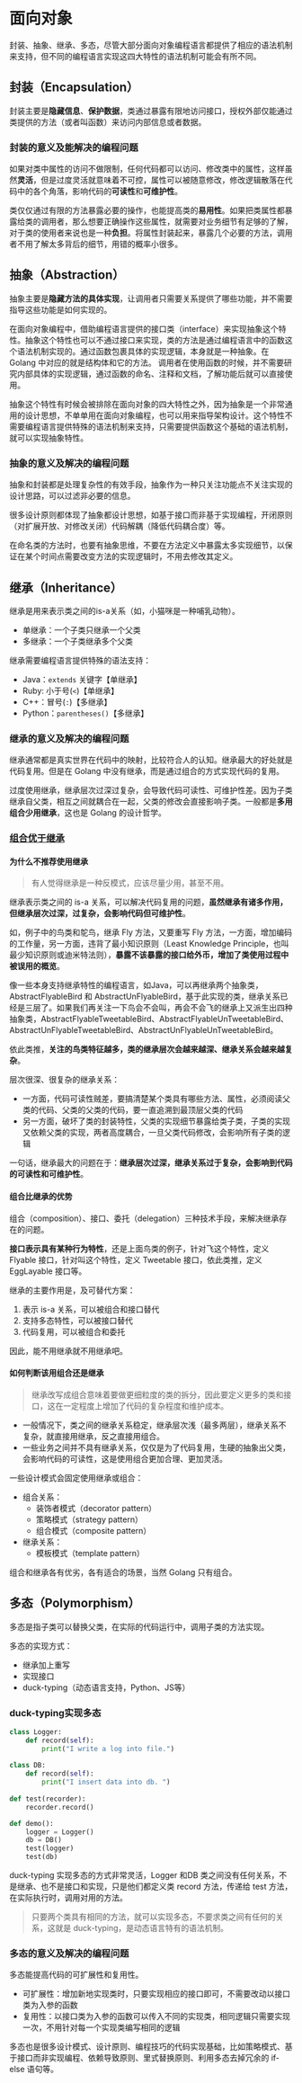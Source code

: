 # 面向对象

封装、抽象、继承、多态，尽管大部分面向对象编程语言都提供了相应的语法机制来支持，但不同的编程语言实现这四大特性的语法机制可能会有所不同。

## 封装（Encapsulation）

封装主要是**隐藏信息**、**保护数据**，类通过暴露有限地访问接口，授权外部仅能通过类提供的方法（或者叫函数）来访问内部信息或者数据。

### 封装的意义及能解决的编程问题

如果对类中属性的访问不做限制，任何代码都可以访问、修改类中的属性，这样虽然**灵活**，但是过度灵活就意味着不可控，属性可以被随意修改，修改逻辑散落在代码中的各个角落，影响代码的**可读性**和**可维护性**。

类仅仅通过有限的方法暴露必要的操作，也能提高类的**易用性**。如果把类属性都暴露给类的调用者，那么想要正确操作这些属性，就需要对业务细节有足够的了解，对于类的使用者来说也是一种**负担**。将属性封装起来，暴露几个必要的方法，调用者不用了解太多背后的细节，用错的概率小很多。

## 抽象（Abstraction）

抽象主要是**隐藏方法的具体实现**，让调用者只需要关系提供了哪些功能，并不需要指导这些功能是如何实现的。

在面向对象编程中，借助编程语言提供的接口类（interface）来实现抽象这个特性。抽象这个特性也可以不通过接口来实现，类的方法是通过编程语言中的函数这个语法机制实现的。通过函数包裹具体的实现逻辑，本身就是一种抽象。在 Golang 中对应的就是结构体和它的方法。 调用者在使用函数的时候，并不需要研究内部具体的实现逻辑，通过函数的命名、注释和文档，了解功能后就可以直接使用。

抽象这个特性有时候会被排除在面向对象的四大特性之外，因为抽象是一个非常通用的设计思想，不单单用在面向对象编程，也可以用来指导架构设计。这个特性不需要编程语言提供特殊的语法机制来支持，只需要提供函数这个基础的语法机制，就可以实现抽象特性。

### 抽象的意义及解决的编程问题

抽象和封装都是处理复杂性的有效手段，抽象作为一种只关注功能点不关注实现的设计思路，可以过滤非必要的信息。

很多设计原则都体现了抽象都设计思想，如基于接口而非基于实现编程，开闭原则（对扩展开放、对修改关闭）代码解耦（降低代码耦合度）等。

在命名类的方法时，也要有抽象思维，不要在方法定义中暴露太多实现细节，以保证在某个时间点需要改变方法的实现逻辑时，不用去修改其定义。

## 继承（Inheritance）

继承是用来表示类之间的is-a关系（如，小猫咪是一种哺乳动物）。

- 单继承：一个子类只继承一个父类
- 多继承：一个子类继承多个父类

继承需要编程语言提供特殊的语法支持：

- Java：`extends` 关键字【单继承】
- Ruby: 小于号(`<`)【单继承】
- C++：冒号(`:`)【多继承】
- Python：`parentheses()`【多继承】

### 继承的意义及解决的编程问题

继承通常都是真实世界在代码中的映射，比较符合人的认知。继承最大的好处就是代码复用。但是在 Golang 中没有继承，而是通过组合的方式实现代码的复用。

过度使用继承，继承层次过深过复杂，会导致代码可读性、可维护性差。因为子类继承自父类，相互之间就耦合在一起，父类的修改会直接影响子类。一般都是**多用组合少用继承**，这也是 Golang 的设计哲学。

### [组合优于继承](./composition-inheritance.go)

#### 为什么不推荐使用继承

> 有人觉得继承是一种反模式，应该尽量少用，甚至不用。

继承表示类之间的 is-a 关系，可以解决代码复用的问题，**虽然继承有诸多作用，但继承层次过深，过复杂，会影响代码但可维护性**。

如，例子中的鸟类和鸵鸟，继承 Fly 方法，又要重写 Fly 方法，一方面，增加编码的工作量，另一方面，违背了最小知识原则（Least Knowledge Principle，也叫最少知识原则或迪米特法则），**暴露不该暴露的接口给外币，增加了类使用过程中被误用的概览**。

像一些本身支持继承特性的编程语言，如Java，可以再继承两个抽象类，AbstractFlyableBird 和 AbstractUnFlyableBird，基于此实现的类，继承关系已经是三层了。如果我们再关注一下鸟会不会叫，再会不会飞的继承上又派生出四种抽象类，AbstractFlyableTweetableBird、AbstractFlyableUnTweetableBird、AbstractUnFlyableTweetableBird、AbstractUnFlyableUnTweetableBird。

依此类推，**关注的鸟类特征越多，类的继承层次会越来越深、继承关系会越来越复杂**。

层次很深、很复杂的继承关系：

- 一方面，代码可读性贼差，要搞清楚某个类具有哪些方法、属性，必须阅读父类的代码、父类的父类的代码，要一直追溯到最顶层父类的代码
- 另一方面，破坏了类的封装特性，父类的实现细节暴露给类子类，子类的实现又依赖父类的实现，两者高度耦合，一旦父类代码修改，会影响所有子类的逻辑

一句话，继承最大的问题在于：**继承层次过深，继承关系过于复杂，会影响到代码的可读性和可维护性**。

#### 组合比继承的优势

组合（composition）、接口、委托（delegation）三种技术手段，来解决继承存在的问题。

**接口表示具有某种行为特性**，还是上面鸟类的例子，针对飞这个特性，定义 Flyable 接口，针对叫这个特性，定义 Tweetable 接口，依此类推，定义 EggLayable 接口等。

继承的主要作用是，及可替代方案：

1. 表示 is-a 关系，可以被组合和接口替代
2. 支持多态特性，可以被接口替代
3. 代码复用，可以被组合和委托

因此，能不用继承就不用继承吧。

#### 如何判断该用组合还是继承

> 继承改写成组合意味着要做更细粒度的类的拆分，因此要定义更多的类和接口，这在一定程度上增加了代码的复杂程度和维护成本。

- 一般情况下，类之间的继承关系稳定，继承层次浅（最多两层），继承关系不复杂，就直接用继承，反之直接用组合。
- 一些业务之间并不具有继承关系，仅仅是为了代码复用，生硬的抽象出父类，会影响代码的可读性，这是使用组合更加合理、更加灵活。

一些设计模式会固定使用继承或组合：

- 组合关系：
  - 装饰者模式（decorator pattern）
  - 策略模式（strategy pattern）
  - 组合模式（composite pattern）
- 继承关系：
  - 模板模式（template pattern）
  
组合和继承各有优劣，各有适合的场景，当然 Golang 只有组合。

## 多态（Polymorphism）

多态是指子类可以替换父类，在实际的代码运行中，调用子类的方法实现。

多态的实现方式：

- 继承加上重写
- 实现接口
- duck-typing（动态语言支持，Python、JS等）

### duck-typing实现多态

```python
class Logger:
    def record(self):
        print("I write a log into file.")
        
class DB:
    def record(self):
        print("I insert data into db. ")
        
def test(recorder):
    recorder.record()

def demo():
    logger = Logger()
    db = DB()
    test(logger)
    test(db)
```

duck-typing 实现多态的方式非常灵活，Logger 和DB 类之间没有任何关系，不是继承、也不是接口和实现，只是他们都定义类 record 方法，传递给 test 方法，在实际执行时，调用对用的方法。

> 只要两个类具有相同的方法，就可以实现多态，不要求类之间有任何的关系，这就是 duck-typing，是动态语言特有的语法机制。

### 多态的意义及解决的编程问题

多态能提高代码的可扩展性和复用性。

- 可扩展性：增加新地实现类时，只要实现相应的接口即可，不需要改动以接口类为入参的函数
- 复用性：以接口类为入参的函数可以传入不同的实现类，相同逻辑只需要实现一次，不用针对每一个实现类编写相同的逻辑

多态也是很多设计模式、设计原则、编程技巧的代码实现基础，比如策略模式、基于接口而非实现编程、依赖导致原则、里式替换原则、利用多态去掉冗余的 if-else 语句等。
